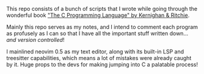 This repo consists of a bunch of scripts that I wrote while going through the wonderful
book ["The C Programming Language" by Kernighan &
Ritchie](https://en.wikipedia.org/wiki/The_C_Programming_Language).

Mainly this repo serves as my notes, and I intend to comment each program as profusely
as I can so that I have all the important stuff written down... _and version
controlled_!

I mainlined neovim 0.5 as my text editor, along with its built-in LSP and treesitter
capabilities, which means a lot of mistakes were already caught by it. Huge props to the
devs for making jumping into C a palatable process!
